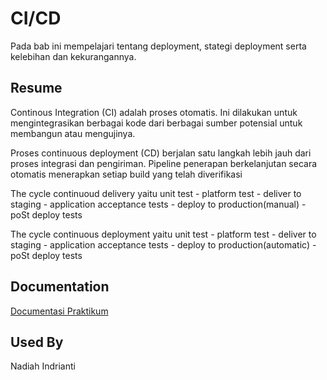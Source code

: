 

# CI/CD

Pada bab ini mempelajari tentang deployment, stategi deployment serta kelebihan dan kekurangannya.

## Resume

Continous Integration (CI) adalah proses otomatis. Ini dilakukan untuk mengintegrasikan berbagai kode dari berbagai sumber potensial untuk membangun atau mengujinya.

Proses continuous deployment (CD) berjalan satu langkah lebih jauh dari proses integrasi dan pengiriman. Pipeline penerapan berkelanjutan secara otomatis menerapkan setiap build yang telah diverifikasi

The cycle continuoud delivery yaitu
unit test - platform test - deliver to staging - application acceptance tests - deploy to production(manual) - poSt deploy tests

The cycle continuous deployment yaitu
unit test - platform test - deliver to staging - application acceptance tests - deploy to production(automatic) - poSt deploy tests




## Documentation

[Documentasi Praktikum](https://github.com/nadiahindrianti/go_nadiah-indrianti/tree/main/25_CL%20CD/Screenshot)


## Used By

Nadiah Indrianti



